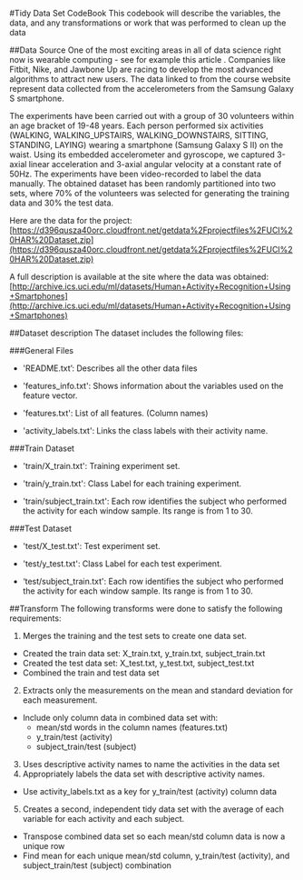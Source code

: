 #Tidy Data Set CodeBook
This codebook will describe the variables, the data, and any transformations or work that was performed to clean up the data

##Data Source
One of the most exciting areas in all of data science right now is wearable computing - see for example this article . Companies like Fitbit, Nike, and Jawbone Up are racing to develop the most advanced algorithms to attract new users. The data linked to from the course website represent data collected from the accelerometers from the Samsung Galaxy S smartphone.

The experiments have been carried out with a group of 30 volunteers within an age bracket of 19-48 years. Each person performed six activities (WALKING, WALKING_UPSTAIRS, WALKING_DOWNSTAIRS, SITTING, STANDING, LAYING) wearing a smartphone (Samsung Galaxy S II) on the waist. Using its embedded accelerometer and gyroscope, we captured 3-axial linear acceleration and 3-axial angular velocity at a constant rate of 50Hz. The experiments have been video-recorded to label the data manually. The obtained dataset has been randomly partitioned into two sets, where 70% of the volunteers was selected for generating the training data and 30% the test data. 

Here are the data for the project: 
[https://d396qusza40orc.cloudfront.net/getdata%2Fprojectfiles%2FUCI%20HAR%20Dataset.zip](https://d396qusza40orc.cloudfront.net/getdata%2Fprojectfiles%2FUCI%20HAR%20Dataset.zip)

A full description is available at the site where the data was obtained: 
[http://archive.ics.uci.edu/ml/datasets/Human+Activity+Recognition+Using+Smartphones](http://archive.ics.uci.edu/ml/datasets/Human+Activity+Recognition+Using+Smartphones)

##Dataset description
The dataset includes the following files:

###General Files

* 'README.txt’: Describes all the other data files

* 'features_info.txt': Shows information about the variables used on the feature vector.

* 'features.txt': List of all features. (Column names)

* 'activity_labels.txt': Links the class labels with their activity name.

###Train Dataset

* 'train/X_train.txt': Training experiment set.

* 'train/y_train.txt': Class Label for each training experiment.

* 'train/subject_train.txt': Each row identifies the subject who performed the activity for each window sample. Its range is from 1 to 30. 

###Test Dataset

* 'test/X_test.txt': Test experiment set.

* 'test/y_test.txt': Class Label for each test experiment.

* ‘test/subject_train.txt': Each row identifies the subject who performed the activity for each window sample. Its range is from 1 to 30. 

##Transform
The following transforms were done to satisfy the following requirements:

1. Merges the training and the test sets to create one data set.
  * Created the train data set: X_train.txt, y_train.txt, subject_train.txt
  * Created the test data set: X_test.txt, y_test.txt, subject_test.txt
  * Combined the train and test data set 
2. Extracts only the measurements on the mean and standard deviation for each measurement.
  * Include only column data in combined data set with: 
    * mean/std words in the column names (features.txt)
    * y_train/test (activity)
    * subject_train/test (subject)
3. Uses descriptive activity names to name the activities in the data set
4. Appropriately labels the data set with descriptive activity names.
  * Use activity_labels.txt as a key for y_train/test (activity) column data
5. Creates a second, independent tidy data set with the average of each variable for each activity and each subject.
  * Transpose combined data set so each mean/std column data is now a unique row
  * Find mean for each unique mean/std column, y_train/test (activity), and subject_train/test (subject) combination

    
